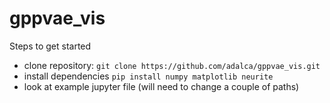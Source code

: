 # gppvae_vis

Steps to get started  
 - clone repository: `git clone https://github.com/adalca/gppvae_vis.git`
 - install dependencies `pip install numpy matplotlib neurite`
 - look at example jupyter file (will need to change a couple of paths)